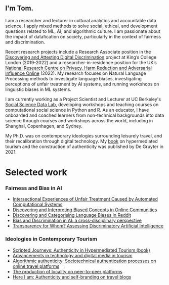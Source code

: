 ## I'm Tom.

I am a researcher and lecturer in cultural analytics and accountable data science. I apply mixed methods to solve social, ethical, and development questions related to ML, AI, and algorithmic culture. I am passionate about the impact of datafication on society, particularly in the context of fairness and discrimination.

Recent research projects include a Research Associate position in the [Discovering and Attesting Digital Discrimination](https://dadd-project.github.io/) project at King’s College London (2019-2022) and a researcher-in-residence position for the UK’s [National Research Centre on Privacy, Harm Reduction and Adversarial Influence Online](http://rephrain.ac.uk) (2022). My research focuses on Natural Language Processing methods to investigate language biases, investigating perceptions of unfair treatment by AI systems, and running workshops on linguistic biases in ML systems.

I am currently working as a Project Scientist and Lecturer at UC Berkeley's [Social Science Data Lab](https://dlab.berkeley.edu/home), developing workshops and teaching courses on computational social science in Python and R. As an educator, I have onboarded and coached learners from non-technical backgrounds into data science through courses and workshops across the world, including in Shanghai, Copenhagen, and Sydney.

My Ph.D. was on contemporary ideologies surrounding leisurely travel, and their recalibration through digital technology. My [book](https://www.degruyter.com/document/doi/10.1515/9783110700497/html?lang=en) on hypermediated tourism and the construction of authenticity was published by De Gruyter in 2021.


# Selected work

### Fairness and Bias in AI
- [Intersectional Experiences of Unfair Treatment Caused by Automated Computational Systems](https://www.researchgate.net/publication/360932129_Intersectional_Experiences_of_Unfair_Treatment_Caused_by_Automated_Computational_Systems)
- [Discovering and Interpreting Biased Concepts in Online Communities](https://arxiv.org/abs/2010.14448)
- [Discovering and Categorising Language Biases in Reddit](https://arxiv.org/abs/2008.02754)
- [Bias and Discrimination in AI: a cross-disciplinary perspective](https://arxiv.org/abs/2008.07309)
- [Transparency for Whom? Assessing Discriminatory Artificial Intelligence](https://ieeexplore.ieee.org/abstract/document/9237325/)

### Ideologies in Contemporary Tourism
- [Scripted Journeys: Authenticity in Hypermediated Tourism (book)](https://www.degruyter.com/document/doi/10.1515/9783110700497/html?lang=en)
- [Advancements in technology and digital media in tourism](https://journals.sagepub.com/doi/full/10.1177/1468797621990410)
- [Algorithmic authenticity: Sociotechnical authentication processes on online travel platforms](https://journals.sagepub.com/doi/full/10.1177/1468797619832314)
- [The production of locality on peer-to-peer platforms](https://www.tandfonline.com/doi/pdf/10.1080/23311886.2016.1215780)
- [Here I am: Authenticity and self-branding on travel blogs](https://journals.sagepub.com/doi/full/10.1177/1468797615594748)





